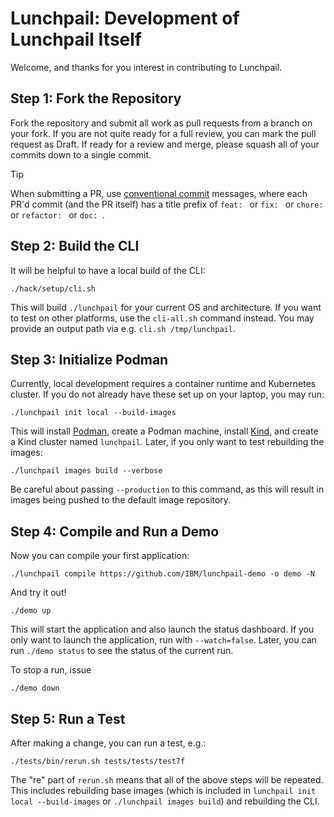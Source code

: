 # Lunchpail: Development of Lunchpail Itself

Welcome, and thanks for you interest in contributing to Lunchpail. 

## Step 1: Fork the Repository

Fork the repository and submit all work as pull requests from a branch
on your fork. If you are not quite ready for a full review, you can
mark the pull request as Draft. If ready for a review and merge,
please squash all of your commits down to a single commit.

> [!TIP]
> When submitting a PR, use [conventional
> commit](https://www.conventionalcommits.org/en/v1.0.0/) messages,
> where each PR'd commit (and the PR itself) has a title prefix of
> `feat: ` or `fix: ` or `chore: ` or `refactor: ` or `doc: `.

## Step 2: Build the CLI

It will be helpful to have a local build of the CLI:

```shell
./hack/setup/cli.sh
```

This will build `./lunchpail` for your current OS and architecture. If
you want to test on other platforms, use the `cli-all.sh` command
instead. You may provide an output path via e.g. `cli.sh
/tmp/lunchpail`.

## Step 3: Initialize Podman

Currently, local development requires a container runtime and
Kubernetes cluster. If you do not already have these set up on your
laptop, you may run:

```shell
./lunchpail init local --build-images
```

This will install [Podman](https://podman.io/), create a Podman
machine, install [Kind](https://github.com/kubernetes-sigs/kind), and
create a Kind cluster named `lunchpail`. Later, if you only want to
test rebuilding the images:

```shell
./lunchpail images build --verbose
```

Be careful about passing `--production` to this command, as this will
result in images being pushed to the default image repository.

## Step 4: Compile and Run a Demo

Now you can compile your first application:

```shell
./lunchpail compile https://github.com/IBM/lunchpail-demo -o demo -N
```

And try it out!

```shell
./demo up
```

This will start the application and also launch the status
dashboard. If you only want to launch the application, run with
`--watch=false`. Later, you can run `./demo status` to see the status
of the current run.

To stop a run, issue

```shell
./demo down
```

## Step 5: Run a Test

After making a change, you can run a test, e.g.:

```shell
./tests/bin/rerun.sh tests/tests/test7f
```

The "re" part of `rerun.sh` means that all of the above steps will be
repeated. This includes rebuilding base images (which is included in
`lunchpail init local --build-images` or `./lunchpail images build`)
and rebuilding the CLI.
